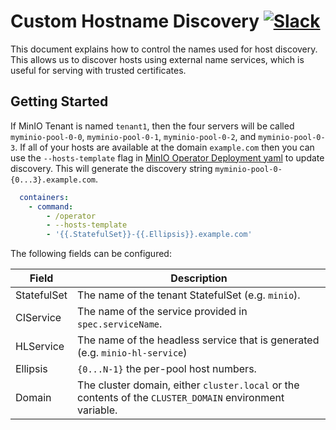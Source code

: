 # Custom Hostname Discovery [![Slack](https://slack.min.io/slack?type=svg)](https://slack.min.io)

This document explains how to control the names used for host discovery. This allows us to discover hosts using external
name services, which is useful for serving with trusted certificates.

## Getting Started

If MinIO Tenant is named `tenant1`, then the four servers will be
called `myminio-pool-0-0`, `myminio-pool-0-1`, `myminio-pool-0-2`, and `myminio-pool-0-3`. If all of your hosts are
available at the domain `example.com` then you can use the `--hosts-template` flag
in [MinIO Operator Deployment yaml](https://github.com/minio/operator/blob/master/minio-operator.yaml) to update
discovery. This will generate the discovery string `myminio-pool-0-{0...3}.example.com`.

```yaml
  containers:
    - command:
        - /operator
        - --hosts-template
        - '{{.StatefulSet}}-{{.Ellipsis}}.example.com'
```

The following fields can be configured:

| Field       | Description                                                                                              |
|-------------|----------------------------------------------------------------------------------------------------------|
| StatefulSet | The name of the tenant StatefulSet (e.g. `minio`).                                                       |
| CIService   | The name of the service provided in `spec.serviceName`.                                                  |
| HLService   | The name of the headless service that is generated (e.g. `minio-hl-service`)                             |
| Ellipsis    | `{0...N-1}` the per-pool host numbers.                                                                   |
| Domain      | The cluster domain, either `cluster.local` or the contents of the `CLUSTER_DOMAIN` environment variable. |
